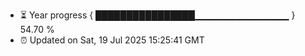 - ⏳ Year progress { ████████████████▁▁▁▁▁▁▁▁▁▁▁▁▁▁ } 54.70 %
- ⏰ Updated on Sat, 19 Jul 2025 15:25:41 GMT

